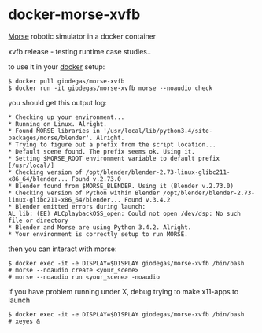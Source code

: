 # docker-morse-xvfb
[Morse](https://github.com/morse-simulator/morse) robotic simulator in a docker container

xvfb release - testing runtime case studies..

to use it in your [docker](http://docker.com) setup:

    $ docker pull giodegas/morse-xvfb
    $ docker run -it giodegas/morse-xvfb morse --noaudio check
    
you should get this output log:

    * Checking up your environment...
    * Running on Linux. Alright.
    * Found MORSE libraries in '/usr/local/lib/python3.4/site-packages/morse/blender'. Alright.
    * Trying to figure out a prefix from the script location...
    * Default scene found. The prefix seems ok. Using it.
    * Setting $MORSE_ROOT environment variable to default prefix [/usr/local/]
    * Checking version of /opt/blender/blender-2.73-linux-glibc211-x86_64/blender... Found v.2.73.0
    * Blender found from $MORSE_BLENDER. Using it (Blender v.2.73.0)
    * Checking version of Python within Blender /opt/blender/blender-2.73-linux-glibc211-x86_64/blender... Found v.3.4.2
    * Blender emitted errors during launch:
    AL lib: (EE) ALCplaybackOSS_open: Could not open /dev/dsp: No such file or directory
    * Blender and Morse are using Python 3.4.2. Alright.
    * Your environment is correctly setup to run MORSE.

then you can interact with morse:

    $ docker exec -it -e DISPLAY=$DISPLAY giodegas/morse-xvfb /bin/bash
    # morse --noaudio create <your_scene>
    # morse --noaudio run <your_scene> -noaudio

if you have problem running under X, debug trying to make x11-apps to launch

    $ docker exec -it -e DISPLAY=$DISPLAY giodegas/morse-xvfb /bin/bash
    # xeyes &
    
